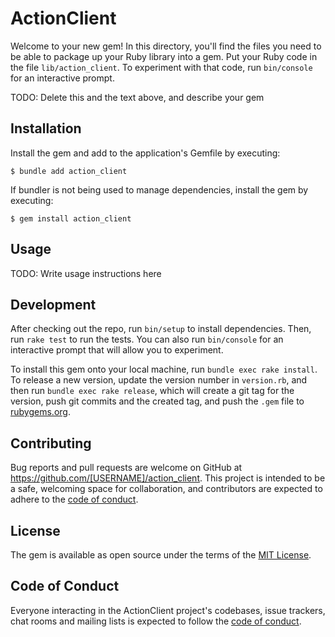 # ActionClient

Welcome to your new gem! In this directory, you'll find the files you need to be able to package up your Ruby library into a gem. Put your Ruby code in the file `lib/action_client`. To experiment with that code, run `bin/console` for an interactive prompt.

TODO: Delete this and the text above, and describe your gem

## Installation

Install the gem and add to the application's Gemfile by executing:

    $ bundle add action_client

If bundler is not being used to manage dependencies, install the gem by executing:

    $ gem install action_client

## Usage

TODO: Write usage instructions here

## Development

After checking out the repo, run `bin/setup` to install dependencies. Then, run `rake test` to run the tests. You can also run `bin/console` for an interactive prompt that will allow you to experiment.

To install this gem onto your local machine, run `bundle exec rake install`. To release a new version, update the version number in `version.rb`, and then run `bundle exec rake release`, which will create a git tag for the version, push git commits and the created tag, and push the `.gem` file to [rubygems.org](https://rubygems.org).

## Contributing

Bug reports and pull requests are welcome on GitHub at https://github.com/[USERNAME]/action_client. This project is intended to be a safe, welcoming space for collaboration, and contributors are expected to adhere to the [code of conduct](https://github.com/[USERNAME]/action_client/blob/master/CODE_OF_CONDUCT.md).

## License

The gem is available as open source under the terms of the [MIT License](https://opensource.org/licenses/MIT).

## Code of Conduct

Everyone interacting in the ActionClient project's codebases, issue trackers, chat rooms and mailing lists is expected to follow the [code of conduct](https://github.com/[USERNAME]/action_client/blob/master/CODE_OF_CONDUCT.md).
